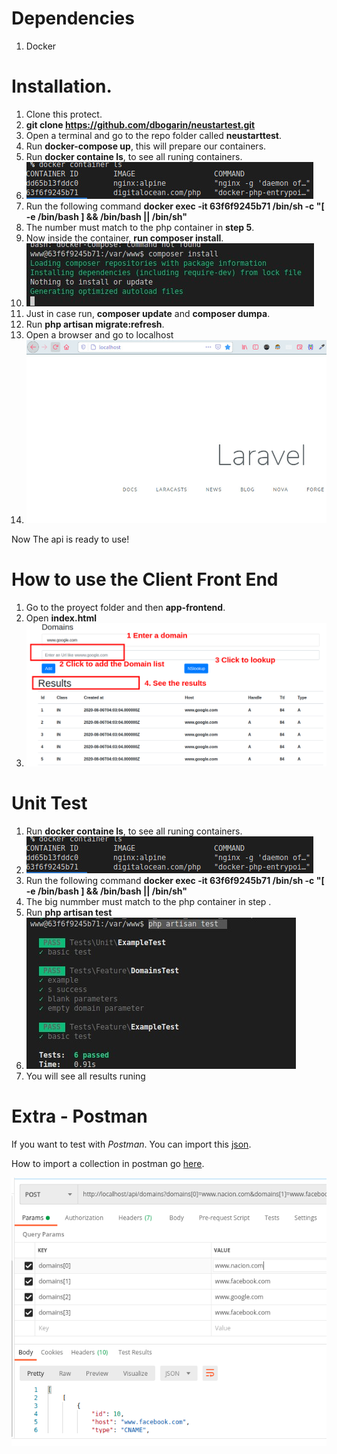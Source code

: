 
# Dependencies 
1. Docker

# Installation.

1. Clone this protect.
1. **git clone https://github.com/dbogarin/neustartest.git**
1. Open a terminal and go to the repo folder called **neustarttest**.
1. Run **docker-compose up**, this will prepare our containers.
1. Run **docker containe ls**, to see all runing containers.
1. ![alt text](/readme/images/dockerls.jpg)
1. Run the following command **docker exec -it 63f6f9245b71  /bin/sh -c "[ -e /bin/bash ] && /bin/bash || /bin/sh"**
1. The number must match to the php container in **step 5**.
1. Now inside the container, **run composer install**.
1. ![alt text](/readme/images/composerinstall.jpg)
1. Just in case run, **composer update** and **composer dumpa**.
1. Run **php artisan migrate:refresh**.
1. Open a browser and go to localhost
1. ![alt text](/readme/images/localhost.jpg)

Now The api is ready to use!

# How to use the Client Front End

1. Go to the proyect folder and then **app-frontend**.
1. Open **index.html**
1. ![alt text](/readme/images/frontend.png)

# Unit Test
1. Run **docker containe ls**, to see all runing containers.
1. ![alt text](/readme/images/dockerls.jpg)
1. Run the following command **docker exec -it 63f6f9245b71  /bin/sh -c "[ -e /bin/bash ] && /bin/bash || /bin/sh"**
1. The big nummber must match to the php container in step .
1. Run **php artisan test**
1. ![alt text](/readme/images/unitest.jpg)
1. You will see all results runing

# Extra - Postman

If you want to test with *Postman*. You can import this [json](https://www.postman.com/collections/721d55588fa26332f0c8).

How to import a collection in postman go [here](https://kb.datamotion.com/?ht_kb=postman-instructions-for-exporting-and-importing).

![alt text](/readme/images/postman.png)
